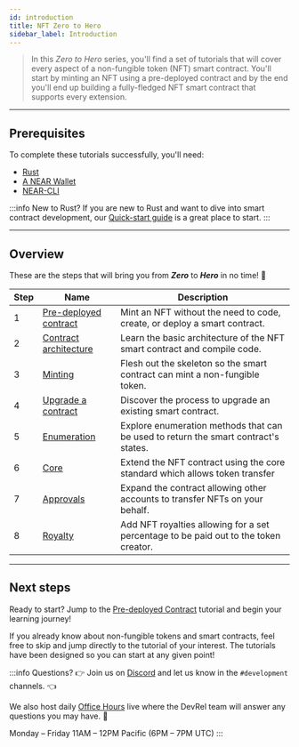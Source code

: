 ```yaml
---
id: introduction
title: NFT Zero to Hero
sidebar_label: Introduction
---
```


> In this _Zero to Hero_ series, you'll find a set of tutorials that will cover every aspect of a non-fungible token (NFT) smart contract.
> You'll start by minting an NFT using a pre-deployed contract and by the end you'll end up building a fully-fledged NFT smart contract that supports every extension.

---

## Prerequisites

To complete these tutorials successfully, you'll need:

- [Rust](/docs/develop/contracts/rust/intro#installing-the-rust-toolchain)
- [A NEAR Wallet](#near-account)
- [NEAR-CLI](/docs/tools/near-cli#setup)

:::info New to Rust?
If you are new to Rust and want to dive into smart contract development, our [Quick-start guide](/docs/develop/contracts/rust/intro) is a great place to start.
:::

---

## Overview

These are the steps that will bring you from **_Zero_** to **_Hero_** in no time! 💪

| Step | Name                                                                         | Description                                                                          |
| ---- | ---------------------------------------------------------------------------- | ------------------------------------------------------------------------------------ |
| 1    | [Pre-deployed contract](/docs/tutorials/contracts/nfts/predeployed-contract) | Mint an NFT without the need to code, create, or deploy a smart contract.            |
| 2    | [Contract architecture](/docs/tutorials/contracts/nfts/skeleton)             | Learn the basic architecture of the NFT smart contract and compile code.             |
| 3    | [Minting](/docs/tutorials/contracts/nfts/minting)                            | Flesh out the skeleton so the smart contract can mint a non-fungible token.          |
| 4    | [Upgrade a contract](/docs/tutorials/contracts/nfts/upgrade-contract)        | Discover the process to upgrade an existing smart contract.                          |
| 5    | [Enumeration](/docs/tutorials/contracts/nfts/enumeration)                    | Explore enumeration methods that can be used to return the smart contract's states.  |
| 6    | [Core](/docs/tutorials/contracts/nfts/core)                                  | Extend the NFT contract using the core standard which allows token transfer          |
| 7    | [Approvals](/docs/tutorials/contracts/nfts/approvals)                        | Expand the contract allowing other accounts to transfer NFTs on your behalf.         |
| 8    | [Royalty](/docs/tutorials/contracts/nfts/royalty)                            | Add NFT royalties allowing for a set percentage to be paid out to the token creator. |

<!--
1. [Events](/docs/tutorials/contracts/nfts/events): in this tutorial you'll explore the events extension, allowing the contract to react on certain events.
1. [Marketplace](/docs/tutorials/contracts/nfts/marketplace): in the last tutorial you'll be exploring some key aspects of the marketplace contract.
-->

---

## Next steps

Ready to start? Jump to the [Pre-deployed Contract](/docs/tutorials/contracts/nfts/predeployed-contract) tutorial and begin your learning journey!

If you already know about non-fungible tokens and smart contracts, feel free to skip and jump directly to the tutorial of your interest. The tutorials have been designed so you can start at any given point!

:::info Questions?
👉  Join us on [Discord](https://near.chat/) and let us know in the `#development` channels. 👈

We also host daily [Office Hours](https://near.org/office-hours/) live where the DevRel team will answer any questions you may have. 🤔

Monday – Friday 11AM – 12PM Pacific (6PM – 7PM UTC)
:::
